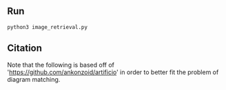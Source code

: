 
## Run

```
python3 image_retrieval.py
```    

## Citation
Note that the following is based off of 'https://github.com/ankonzoid/artificio' in order to better fit the problem of diagram matching. 
